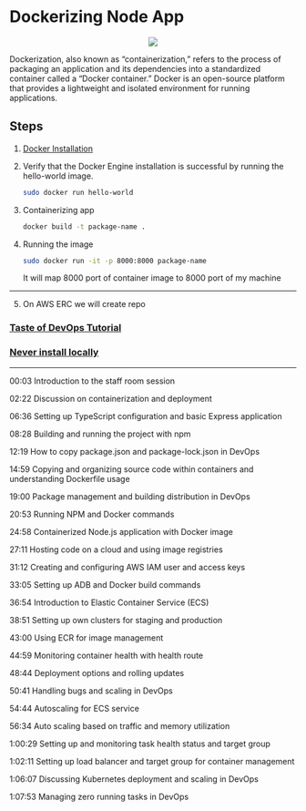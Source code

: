 # Dockerizing Node App

<p align="center">
<img src="https://skillicons.dev/icons?i=docker,nodejs" />
</p>

Dockerization, also known as “containerization,” refers to the process of packaging an application and its dependencies into a standardized container called a “Docker container.” Docker is an open-source platform that provides a lightweight and isolated environment for running applications.

## Steps

1. [Docker Installation](https://docs.docker.com/engine/install/ubuntu/)

1. Verify that the Docker Engine installation is successful by running the hello-world image.

   ```bash
   sudo docker run hello-world
   ```

1. Containerizing app

   ```bash
   docker build -t package-name .
   ```

1. Running the image

   ```bash
   sudo docker run -it -p 8000:8000 package-name
   ```

   It will map 8000 port of container image to 8000 port of my machine

---

5.  On AWS ERC we will create repo 


<!-- https://www.youtube.com/watch?v=31k6AtW-b3Y -->

### [Taste of DevOps Tutorial](https://youtu.be/YOqUAfNtXFE)

### [Never install locally](https://youtu.be/J0NuOlA2xDc)

---

00:03 Introduction to the staff room session

02:22 Discussion on containerization and deployment

06:36 Setting up TypeScript configuration and basic Express application

08:28 Building and running the project with npm

12:19 How to copy package.json and package-lock.json in DevOps

14:59 Copying and organizing source code within containers and understanding Dockerfile usage

19:00 Package management and building distribution in DevOps

20:53 Running NPM and Docker commands

24:58 Containerized Node.js application with Docker image

27:11 Hosting code on a cloud and using image registries

31:12 Creating and configuring AWS IAM user and access keys

33:05 Setting up ADB and Docker build commands

36:54 Introduction to Elastic Container Service (ECS)

38:51 Setting up own clusters for staging and production

43:00 Using ECR for image management

44:59 Monitoring container health with health route

48:44 Deployment options and rolling updates

50:41 Handling bugs and scaling in DevOps

54:44 Autoscaling for ECS service

56:34 Auto scaling based on traffic and memory utilization

1:00:29 Setting up and monitoring task health status and target group

1:02:11 Setting up load balancer and target group for container management

1:06:07 Discussing Kubernetes deployment and scaling in DevOps

1:07:53 Managing zero running tasks in DevOps
